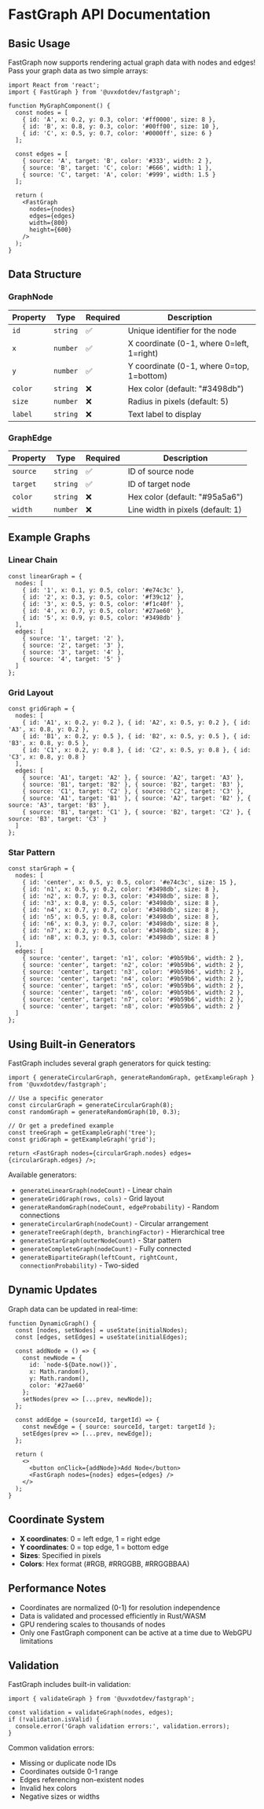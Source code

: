 # FastGraph API Documentation

## Basic Usage

FastGraph now supports rendering actual graph data with nodes and edges! Pass your graph data as two simple arrays:

```tsx
import React from 'react';
import { FastGraph } from '@uvxdotdev/fastgraph';

function MyGraphComponent() {
  const nodes = [
    { id: 'A', x: 0.2, y: 0.3, color: '#ff0000', size: 8 },
    { id: 'B', x: 0.8, y: 0.3, color: '#00ff00', size: 10 },
    { id: 'C', x: 0.5, y: 0.7, color: '#0000ff', size: 6 }
  ];

  const edges = [
    { source: 'A', target: 'B', color: '#333', width: 2 },
    { source: 'B', target: 'C', color: '#666', width: 1 },
    { source: 'C', target: 'A', color: '#999', width: 1.5 }
  ];

  return (
    <FastGraph 
      nodes={nodes}
      edges={edges}
      width={800}
      height={600}
    />
  );
}
```

## Data Structure

### GraphNode

| Property | Type | Required | Description |
|----------|------|----------|-------------|
| `id` | `string` | ✅ | Unique identifier for the node |
| `x` | `number` | ✅ | X coordinate (0-1, where 0=left, 1=right) |
| `y` | `number` | ✅ | Y coordinate (0-1, where 0=top, 1=bottom) |
| `color` | `string` | ❌ | Hex color (default: "#3498db") |
| `size` | `number` | ❌ | Radius in pixels (default: 5) |
| `label` | `string` | ❌ | Text label to display |

### GraphEdge

| Property | Type | Required | Description |
|----------|------|----------|-------------|
| `source` | `string` | ✅ | ID of source node |
| `target` | `string` | ✅ | ID of target node |
| `color` | `string` | ❌ | Hex color (default: "#95a5a6") |
| `width` | `number` | ❌ | Line width in pixels (default: 1) |

## Example Graphs

### Linear Chain
```tsx
const linearGraph = {
  nodes: [
    { id: '1', x: 0.1, y: 0.5, color: '#e74c3c' },
    { id: '2', x: 0.3, y: 0.5, color: '#f39c12' },
    { id: '3', x: 0.5, y: 0.5, color: '#f1c40f' },
    { id: '4', x: 0.7, y: 0.5, color: '#27ae60' },
    { id: '5', x: 0.9, y: 0.5, color: '#3498db' }
  ],
  edges: [
    { source: '1', target: '2' },
    { source: '2', target: '3' },
    { source: '3', target: '4' },
    { source: '4', target: '5' }
  ]
};
```

### Grid Layout
```tsx
const gridGraph = {
  nodes: [
    { id: 'A1', x: 0.2, y: 0.2 }, { id: 'A2', x: 0.5, y: 0.2 }, { id: 'A3', x: 0.8, y: 0.2 },
    { id: 'B1', x: 0.2, y: 0.5 }, { id: 'B2', x: 0.5, y: 0.5 }, { id: 'B3', x: 0.8, y: 0.5 },
    { id: 'C1', x: 0.2, y: 0.8 }, { id: 'C2', x: 0.5, y: 0.8 }, { id: 'C3', x: 0.8, y: 0.8 }
  ],
  edges: [
    { source: 'A1', target: 'A2' }, { source: 'A2', target: 'A3' },
    { source: 'B1', target: 'B2' }, { source: 'B2', target: 'B3' },
    { source: 'C1', target: 'C2' }, { source: 'C2', target: 'C3' },
    { source: 'A1', target: 'B1' }, { source: 'A2', target: 'B2' }, { source: 'A3', target: 'B3' },
    { source: 'B1', target: 'C1' }, { source: 'B2', target: 'C2' }, { source: 'B3', target: 'C3' }
  ]
};
```

### Star Pattern
```tsx
const starGraph = {
  nodes: [
    { id: 'center', x: 0.5, y: 0.5, color: '#e74c3c', size: 15 },
    { id: 'n1', x: 0.5, y: 0.2, color: '#3498db', size: 8 },
    { id: 'n2', x: 0.7, y: 0.3, color: '#3498db', size: 8 },
    { id: 'n3', x: 0.8, y: 0.5, color: '#3498db', size: 8 },
    { id: 'n4', x: 0.7, y: 0.7, color: '#3498db', size: 8 },
    { id: 'n5', x: 0.5, y: 0.8, color: '#3498db', size: 8 },
    { id: 'n6', x: 0.3, y: 0.7, color: '#3498db', size: 8 },
    { id: 'n7', x: 0.2, y: 0.5, color: '#3498db', size: 8 },
    { id: 'n8', x: 0.3, y: 0.3, color: '#3498db', size: 8 }
  ],
  edges: [
    { source: 'center', target: 'n1', color: '#9b59b6', width: 2 },
    { source: 'center', target: 'n2', color: '#9b59b6', width: 2 },
    { source: 'center', target: 'n3', color: '#9b59b6', width: 2 },
    { source: 'center', target: 'n4', color: '#9b59b6', width: 2 },
    { source: 'center', target: 'n5', color: '#9b59b6', width: 2 },
    { source: 'center', target: 'n6', color: '#9b59b6', width: 2 },
    { source: 'center', target: 'n7', color: '#9b59b6', width: 2 },
    { source: 'center', target: 'n8', color: '#9b59b6', width: 2 }
  ]
};
```

## Using Built-in Generators

FastGraph includes several graph generators for quick testing:

```tsx
import { generateCircularGraph, generateRandomGraph, getExampleGraph } from '@uvxdotdev/fastgraph';

// Use a specific generator
const circularGraph = generateCircularGraph(8);
const randomGraph = generateRandomGraph(10, 0.3);

// Or get a predefined example
const treeGraph = getExampleGraph('tree');
const gridGraph = getExampleGraph('grid');

return <FastGraph nodes={circularGraph.nodes} edges={circularGraph.edges} />;
```

Available generators:
- `generateLinearGraph(nodeCount)` - Linear chain
- `generateGridGraph(rows, cols)` - Grid layout  
- `generateRandomGraph(nodeCount, edgeProbability)` - Random connections
- `generateCircularGraph(nodeCount)` - Circular arrangement
- `generateTreeGraph(depth, branchingFactor)` - Hierarchical tree
- `generateStarGraph(outerNodeCount)` - Star pattern
- `generateCompleteGraph(nodeCount)` - Fully connected
- `generateBipartiteGraph(leftCount, rightCount, connectionProbability)` - Two-sided

## Dynamic Updates

Graph data can be updated in real-time:

```tsx
function DynamicGraph() {
  const [nodes, setNodes] = useState(initialNodes);
  const [edges, setEdges] = useState(initialEdges);

  const addNode = () => {
    const newNode = {
      id: `node-${Date.now()}`,
      x: Math.random(),
      y: Math.random(),
      color: '#27ae60'
    };
    setNodes(prev => [...prev, newNode]);
  };

  const addEdge = (sourceId, targetId) => {
    const newEdge = { source: sourceId, target: targetId };
    setEdges(prev => [...prev, newEdge]);
  };

  return (
    <>
      <button onClick={addNode}>Add Node</button>
      <FastGraph nodes={nodes} edges={edges} />
    </>
  );
}
```

## Coordinate System

- **X coordinates**: 0 = left edge, 1 = right edge
- **Y coordinates**: 0 = top edge, 1 = bottom edge
- **Sizes**: Specified in pixels
- **Colors**: Hex format (#RGB, #RRGGBB, #RRGGBBAA)

## Performance Notes

- Coordinates are normalized (0-1) for resolution independence
- Data is validated and processed efficiently in Rust/WASM
- GPU rendering scales to thousands of nodes
- Only one FastGraph component can be active at a time due to WebGPU limitations

## Validation

FastGraph includes built-in validation:

```tsx
import { validateGraph } from '@uvxdotdev/fastgraph';

const validation = validateGraph(nodes, edges);
if (!validation.isValid) {
  console.error('Graph validation errors:', validation.errors);
}
```

Common validation errors:
- Missing or duplicate node IDs
- Coordinates outside 0-1 range
- Edges referencing non-existent nodes
- Invalid hex colors
- Negative sizes or widths